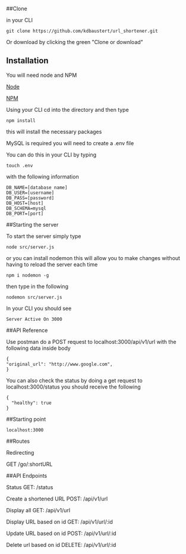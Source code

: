 ##Clone

in your CLI

```
git clone https://github.com/kdbaustert/url_shortener.git
```

Or download by clicking the green "Clone or download"

## Installation

You will need node and NPM

[Node](https://nodejs.org/en/)

[NPM](https://www.npmjs.com/)

Using your CLI cd into the directory and then type

```
npm install
```
this will install the necessary packages

MySQL is required you will need to create a .env file

You can do this in your CLI by typing

```
touch .env
```

with the following information

```
DB_NAME=[database name]
DB_USER=[username]
DB_PASS=[password]
DB_HOST=[host]
DB_SCHEMA=mysql
DB_PORT=[port]
```

##Starting the server

To start the server simply type

```
node src/server.js
```

or you can install nodemon this will allow you to make changes without having to reload the server each time

```
npm i nodemon -g
```

then type in the following

```
nodemon src/server.js
```

In your CLI you should see

```
Server Active On 3000
```

##API Reference

Use postman do a POST request to localhost:3000/api/v1/url with the following data inside body

```
{
"original_url": "http://www.google.com",
}
```

You can also check the status by doing a get request to localhost:3000/status you should receive the following

```
{
  "healthy": true
}
```

##Starting point

```
localhost:3000
```

##Routes

Redirecting

GET /go/:shortURL

##API Endpoints

Status
GET: /status

Create a shortened URL POST: /api/v1/url

Display all GET: /api/v1/url

Display URL based on id GET: /api/v1/url/:id

Update URL based on id POST: /api/v1/url/:id

Delete url based on id DELETE: /api/v1/url/:id
